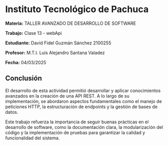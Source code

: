 # Instituto Tecnológico de Pachuca

**Materia:**
TALLER AVANZADO DE DESARROLLO DE SOFTWARE

**Trabajo:**
Clase 13 - webApi

**Estudiante:**
David Fidel Guzmán Sánchez 2100255

**Profesor:**
M.T.I. Luis Alejandro Santana Valadez

**Fecha:**
04/03/2025

## Conclusión

El desarrollo de esta actividad permitió desarrollar y aplicar conocimientos avanzados en la creación de una API REST. A lo largo de su implementación, se abordaron aspectos fundamentales como el manejo de peticiones HTTP, la estructuración de endpoints y la gestión de bases de datos. 

Este trabajo refuerza la importancia de seguir buenas prácticas en el desarrollo de software, como la documentación clara, la modularización del código y la implementación de pruebas para garantizar la calidad y funcionalidad del sistema. 




